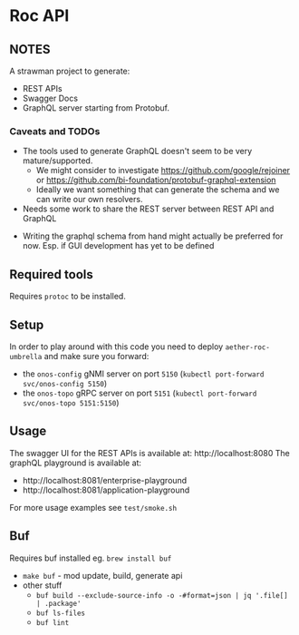 # Roc API

## NOTES

A strawman project to generate:
- REST APIs
- Swagger Docs
- GraphQL server
starting from Protobuf.

### Caveats and TODOs

- The tools used to generate GraphQL doesn't seem to be very mature/supported.
  - We might consider to investigate https://github.com/google/rejoiner or https://github.com/bi-foundation/protobuf-graphql-extension
  - Ideally we want something that can generate the schema and we can write our own resolvers.
- Needs some work to share the REST server between REST API and GraphQL

* Writing the graphql schema from hand might actually be preferred for now. Esp. if GUI development has yet to be defined

## Required tools

Requires `protoc` to be installed.

## Setup

In order to play around with this code you need to deploy `aether-roc-umbrella` and
make sure you forward: 
- the `onos-config` gNMI server on port `5150` (`kubectl port-forward svc/onos-config 5150`)
- the `onos-topo` gRPC server on port `5151` (`kubectl port-forward svc/onos-topo 5151:5150`)


## Usage

The swagger UI for the REST APIs is available at: http://localhost:8080
The graphQL playground is available at:
- http://localhost:8081/enterprise-playground
- http://localhost:8081/application-playground

For more usage examples see `test/smoke.sh` 

## Buf

Requires buf installed eg. `brew install buf`

* `make buf` - mod update, build, generate api
* other stuff
  * `buf build --exclude-source-info -o -#format=json | jq '.file[] | .package'`
  * `buf ls-files`
  * `buf lint`
